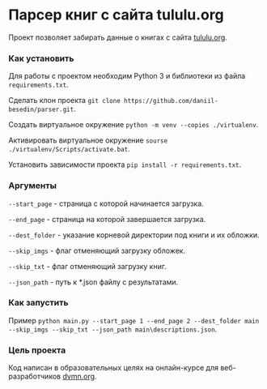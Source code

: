 # Парсер книг с сайта tululu.org

Проект позволяет забирать данные о книгах с сайта [tululu.org](https://tululu.org/).

### Как установить

Для работы с проектом необходим Python 3 и библиотеки из файла `requirements.txt`.

Сделать клон проекта `git clone https://github.com/daniil-besedin/parser.git`.

Создать виртуальное окружение `python -m venv --copies ./virtualenv`.

Активировать виртуальное окружение `sourse ./virtualenv/Scripts/activate.bat`.

Установить зависимости проекта `pip install -r requirements.txt`.

### Аргументы

`--start_page` - страница с которой начинается загрузка.

`--end_page` - страница на которой завершается загрузка.

`--dest_folder` - указание корневой директории под книги и их обложки.

`--skip_imgs` - флаг отменяющий загрузку обложек.

`--skip_txt` - флаг отменяющий загрузку книг.

`--json_path` - путь к *.json файлу с результатами.

### Как запустить

Пример `python main.py --start_page 1 --end_page 2 --dest_folder main --skip_imgs --skip_txt --json_path main\descriptions.json`.

### Цель проекта

Код написан в образовательных целях на онлайн-курсе для веб-разработчиков [dvmn.org](https://dvmn.org/).
